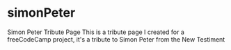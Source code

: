 # simonPeter
Simon Peter Tribute Page
This is a tribute page I created for a freeCodeCamp project, it's a tribute to Simon Peter from the New Testiment
